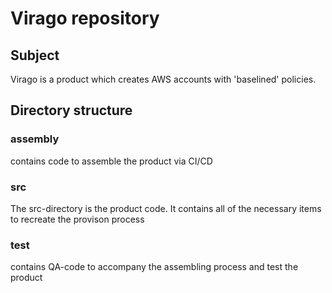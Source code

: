 # Virago repository

## Subject
Virago is a product which creates AWS accounts with 'baselined' policies. 

## Directory structure
### assembly
contains code to assemble the product via CI/CD

### src
The src-directory is the product code. It contains all of the necessary items to recreate the provison process

### test
contains QA-code to accompany the assembling process and test the product
